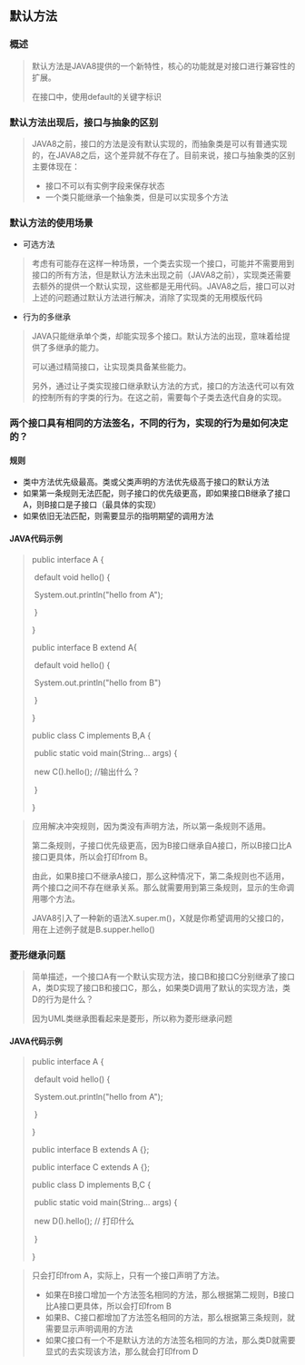 ## 默认方法

### 概述

> 默认方法是JAVA8提供的一个新特性，核心的功能就是对接口进行兼容性的扩展。
>
> 在接口中，使用default的关键字标识

### 默认方法出现后，接口与抽象的区别

> JAVA8之前，接口的方法是没有默认实现的，而抽象类是可以有普通实现的，在JAVA8之后，这个差异就不存在了。目前来说，接口与抽象类的区别主要体现在：
>
> - 接口不可以有实例字段来保存状态
> - 一个类只能继承一个抽象类，但是可以实现多个方法

### 默认方法的使用场景

- 可选方法

> 考虑有可能存在这样一种场景，一个类去实现一个接口，可能并不需要用到接口的所有方法，但是默认方法未出现之前（JAVA8之前），实现类还需要去额外的提供一个默认实现，这些都是无用代码。JAVA8之后，接口可以对上述的问题通过默认方法进行解决，消除了实现类的无用模版代码

- 行为的多继承

> JAVA只能继承单个类，却能实现多个接口。默认方法的出现，意味着给提供了多继承的能力。
>
> 可以通过精简接口，让实现类具备某些能力。
>
> 另外，通过让子类实现接口继承默认方法的方式，接口的方法迭代可以有效的控制所有的字类的行为。在这之前，需要每个子类去迭代自身的实现。

### 两个接口具有相同的方法签名，不同的行为，实现的行为是如何决定的？

#### 规则

- 类中方法优先级最高。类或父类声明的方法优先级高于接口的默认方法
- 如果第一条规则无法匹配，则子接口的优先级更高，即如果接口B继承了接口A，则B接口是子接口（最具体的实现）
- 如果依旧无法匹配，则需要显示的指明期望的调用方法

#### JAVA代码示例

> public interface A {
>
> ​	default void hello() {
>
> ​		System.out.println("hello from A");
>
> ​	}
>
> }
>
> public interface B extend A{
>
> ​	default void hello() {
>
> ​		System.out.println("hello from B")
>
> ​	}
>
> }
>
> public class C implements B,A {
>
> ​	public static void main(String... args) {
>
> ​		new C().hello(); //输出什么？
>
> ​	}
>
> }

> 应用解决冲突规则，因为类没有声明方法，所以第一条规则不适用。
>
> 第二条规则，子接口优先级更高，因为B接口继承自A接口，所以B接口比A接口更具体，所以会打印from B。
>
> 由此，如果B接口不继承A接口，那么这种情况下，第二条规则也不适用，两个接口之间不存在继承关系。那么就需要用到第三条规则，显示的生命调用哪个方法。
>
> JAVA8引入了一种新的语法X.super.m()，X就是你希望调用的父接口的，用在上述例子就是B.supper.hello()



### 菱形继承问题

> 简单描述，一个接口A有一个默认实现方法，接口B和接口C分别继承了接口A，类D实现了接口B和接口C，那么，如果类D调用了默认的实现方法，类D的行为是什么？
>
> 因为UML类继承图看起来是菱形，所以称为菱形继承问题

#### JAVA代码示例

> public interface A {
>
> ​	default void hello() {
>
> ​		System.out.println("hello from A");
>
> ​	}
>
> }
>
> public interface B extends A {};
>
> public interface C extends A {};
>
> public class D implements B,C {
>
> ​	public static void main(String... args) {
>
> ​		new D().hello(); // 打印什么	
>
> ​	}
>
> }

> 只会打印from A，实际上，只有一个接口声明了方法。
>
> - 如果在B接口增加一个方法签名相同的方法，那么根据第二规则，B接口比A接口更具体，所以会打印from B
> - 如果B、C接口都增加了方法签名相同的方法，那么根据第三条规则，就需要显示声明调用的方法
> - 如果C接口有一个不是默认方法的方法签名相同的方法，那么类D就需要显式的去实现该方法，那么就会打印from D


